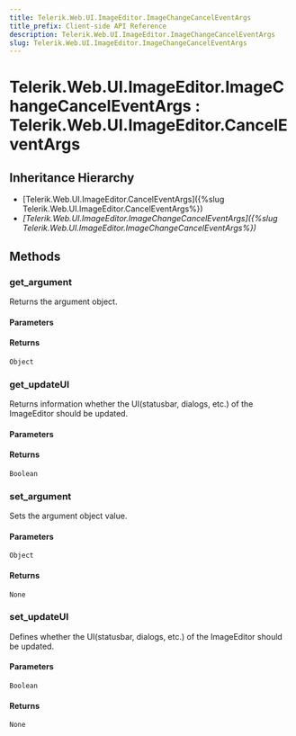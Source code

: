 ```yaml
---
title: Telerik.Web.UI.ImageEditor.ImageChangeCancelEventArgs
title_prefix: Client-side API Reference
description: Telerik.Web.UI.ImageEditor.ImageChangeCancelEventArgs
slug: Telerik.Web.UI.ImageEditor.ImageChangeCancelEventArgs
---
```


# Telerik.Web.UI.ImageEditor.ImageChangeCancelEventArgs : Telerik.Web.UI.ImageEditor.CancelEventArgs 

## Inheritance Hierarchy

* [Telerik.Web.UI.ImageEditor.CancelEventArgs]({%slug Telerik.Web.UI.ImageEditor.CancelEventArgs%})
* *[Telerik.Web.UI.ImageEditor.ImageChangeCancelEventArgs]({%slug Telerik.Web.UI.ImageEditor.ImageChangeCancelEventArgs%})*


## Methods

###  get_argument

Returns the argument object.

#### Parameters

#### Returns

`Object`

### get_updateUI

Returns information whether the UI(statusbar, dialogs, etc.) of the ImageEditor should be updated.

#### Parameters

#### Returns

`Boolean`

### set_argument

Sets the argument object value.

#### Parameters

`Object`

#### Returns

`None`

### set_updateUI

Defines whether the UI(statusbar, dialogs, etc.) of the ImageEditor should be updated.

#### Parameters

`Boolean`

#### Returns

`None`

